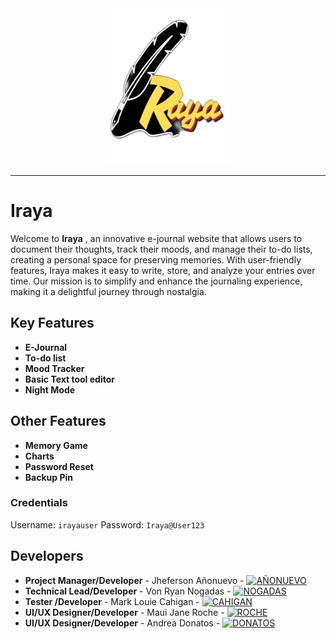 <div align="center">
    <img width=200px height=250px src="https://github.com/PUP-BSIT/project-tuf_developers/blob/main/Iraya/assets/images/logo.png" /></div>

---

# Iraya

Welcome to **Iraya** , an innovative e-journal website that allows users to document their thoughts, track their moods, and manage their to-do lists, creating a personal space for preserving memories. With user-friendly features, Iraya makes it easy to write, store, and analyze your entries over time. Our mission is to simplify and enhance the journaling experience, making it a delightful journey through nostalgia.

## Key Features

- **E-Journal**
- **To-do list**
- **Mood Tracker**
- **Basic Text tool editor**
- **Night Mode**

## Other Features
- **Memory Game**
- **Charts**
- **Password Reset**
- **Backup Pin**

### Credentials
Username: `irayauser` Password: `Iraya@User123`


## Developers

- **Project Manager/Developer** - Jheferson Añonuevo - [![AÑONUEVO](https://img.shields.io/badge/A%C3%91ONUEVO-GitHub-blue)](https://github.com/Anonuevo-Jheferson)
- **Technical Lead/Developer** - Von Ryan Nogadas - [![NOGADAS](https://img.shields.io/badge/NOGADAS-GitHub-blue)](https://github.com/Nogadas-VonRyan)
- **Tester /Developer** - Mark Louie Cahigan - [![CAHIGAN](https://img.shields.io/badge/CAHIGAN-GitHub-blue)](https://github.com/Cahigan-MarkLouie)
- **UI/UX Designer/Developer** - Maui Jane Roche - [![ROCHE](https://img.shields.io/badge/ROCHE-GitHub-blue)](https://github.com/Roche-MauiJane)
- **UI/UX Designer/Developer** - Andrea Donatos - [![DONATOS](https://img.shields.io/badge/DONATOS-GitHub-blue)](https://github.com/Donatos-Andrea)